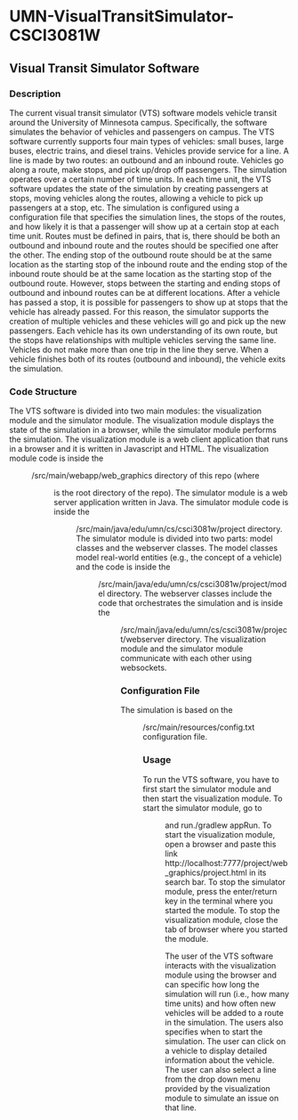 # UMN-VisualTransitSimulator-CSCI3081W

## Visual Transit Simulator Software
### Description
The current visual transit simulator (VTS) software models vehicle transit around the University of Minnesota campus. Specifically, the software simulates the behavior of vehicles and passengers on campus. The VTS software currently supports four main types of vehicles: small buses, large buses, electric trains, and diesel trains. Vehicles provide service for a line. A line is made by two routes: an outbound and an inbound route. Vehicles go along a route, make stops, and pick up/drop off passengers. The simulation operates over a certain number of time units. In each time unit, the VTS software updates the state of the simulation by creating passengers at stops, moving vehicles along the routes, allowing a vehicle to pick up passengers at a stop, etc. The simulation is configured using a configuration file that specifies the simulation lines, the stops of the routes, and how likely it is that a passenger will show up at a certain stop at each time unit. Routes must be defined in pairs, that is, there should be both an outbound and inbound route and the routes should be specified one after the other. The ending stop of the outbound route should be at the same location as the starting stop of the inbound route and the ending stop of the inbound route should be at the same location as the starting stop of the outbound route. However, stops between the starting and ending stops of outbound and inbound routes can be at different locations. After a vehicle has passed a stop, it is possible for passengers to show up at stops that the vehicle has already passed. For this reason, the simulator supports the creation of multiple vehicles and these vehicles will go and pick up the new passengers. Each vehicle has its own understanding of its own route, but the stops have relationships with multiple vehicles serving the same line. Vehicles do not make more than one trip in the line they serve. When a vehicle finishes both of its routes (outbound and inbound), the vehicle exits the simulation.

### Code Structure
The VTS software is divided into two main modules: the visualization module and the simulator module. The visualization module displays the state of the simulation in a browser, while the simulator module performs the simulation. The visualization module is a web client application that runs in a browser and it is written in Javascript and HTML. The visualization module code is inside the <dir>/src/main/webapp/web_graphics directory of this repo (where <dir> is the root directory of the repo). The simulator module is a web server application written in Java. The simulator module code is inside the <dir>/src/main/java/edu/umn/cs/csci3081w/project directory. The simulator module is divided into two parts: model classes and the webserver classes. The model classes model real-world entities (e.g., the concept of a vehicle) and the code is inside the <dir>/src/main/java/edu/umn/cs/csci3081w/project/model directory. The webserver classes include the code that orchestrates the simulation and is inside the <dir>/src/main/java/edu/umn/cs/csci3081w/project/webserver directory. The visualization module and the simulator module communicate with each other using websockets.

### Configuration File
The simulation is based on the <dir>/src/main/resources/config.txt configuration file.

### Usage
To run the VTS software, you have to first start the simulator module and then start the visualization module. To start the simulator module, go to <dir> and run./gradlew appRun. To start the visualization module, open a browser and paste this link http://localhost:7777/project/web_graphics/project.html in its search bar. To stop the simulator module, press the enter/return key in the terminal where you started the module. To stop the visualization module, close the tab of browser where you started the module.

The user of the VTS software interacts with the visualization module using the browser and can specific how long the simulation will run (i.e., how many time units) and how often new vehicles will be added to a route in the simulation. The users also specifies when to start the simulation. The user can click on a vehicle to display detailed information about the vehicle. The user can also select a line from the drop down menu provided by the visualization module to simulate an issue on that line.
